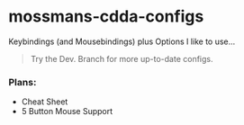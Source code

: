 # mossmans-cdda-configs
Keybindings (and Mousebindings) plus Options I like to use...
> Try the Dev. Branch for more up-to-date configs.

### Plans:

* Cheat Sheet
* 5 Button Mouse Support
